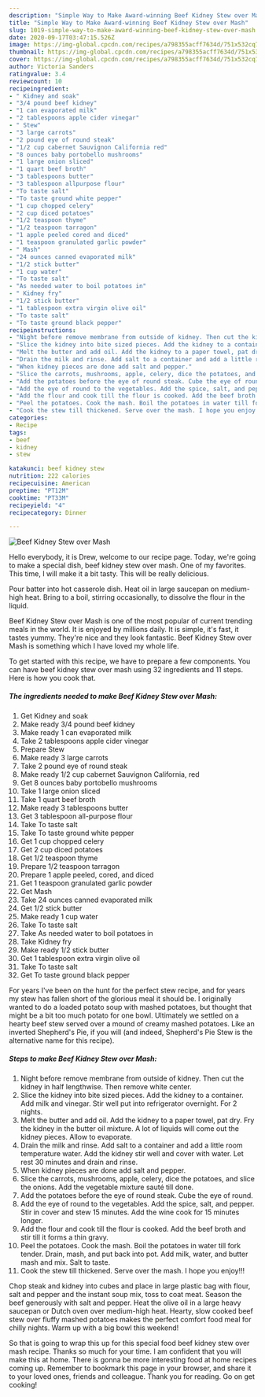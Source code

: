 ```yaml
---
description: "Simple Way to Make Award-winning Beef Kidney Stew over Mash"
title: "Simple Way to Make Award-winning Beef Kidney Stew over Mash"
slug: 1019-simple-way-to-make-award-winning-beef-kidney-stew-over-mash
date: 2020-09-17T03:47:15.526Z
image: https://img-global.cpcdn.com/recipes/a798355acff7634d/751x532cq70/beef-kidney-stew-over-mash-recipe-main-photo.jpg
thumbnail: https://img-global.cpcdn.com/recipes/a798355acff7634d/751x532cq70/beef-kidney-stew-over-mash-recipe-main-photo.jpg
cover: https://img-global.cpcdn.com/recipes/a798355acff7634d/751x532cq70/beef-kidney-stew-over-mash-recipe-main-photo.jpg
author: Victoria Sanders
ratingvalue: 3.4
reviewcount: 10
recipeingredient:
- " Kidney and soak"
- "3/4 pound beef kidney"
- "1 can evaporated milk"
- "2 tablespoons apple cider vinegar"
- " Stew"
- "3 large carrots"
- "2 pound eye of round steak"
- "1/2 cup cabernet Sauvignon California red"
- "8 ounces baby portobello mushrooms"
- "1 large onion sliced"
- "1 quart beef broth"
- "3 tablespoons butter"
- "3 tablespoon allpurpose flour"
- "To taste salt"
- "To taste ground white pepper"
- "1 cup chopped celery"
- "2 cup diced potatoes"
- "1/2 teaspoon thyme"
- "1/2 teaspoon tarragon"
- "1 apple peeled cored and diced"
- "1 teaspoon granulated garlic powder"
- " Mash"
- "24 ounces canned evaporated milk"
- "1/2 stick butter"
- "1 cup water"
- "To taste salt"
- "As needed water to boil potatoes in"
- " Kidney fry"
- "1/2 stick butter"
- "1 tablespoon extra virgin olive oil"
- "To taste salt"
- "To taste ground black pepper"
recipeinstructions:
- "Night before remove membrane from outside of kidney. Then cut the kidney in half lengthwise. Then remove white center."
- "Slice the kidney into bite sized pieces. Add the kidney to a container. Add milk and vinegar. Stir well put into refrigerator overnight. For 2 nights."
- "Melt the butter and add oil. Add the kidney to a paper towel, pat dry. Fry the kidney in the butter oil mixture. A lot of liquids will come out the kidney pieces. Allow to evaporate."
- "Drain the milk and rinse. Add salt to a container and add a little room temperature water. Add the kidney stir well and cover with water. Let rest 30 minutes and drain and rinse."
- "When kidney pieces are done add salt and pepper."
- "Slice the carrots, mushrooms, apple, celery, dice the potatoes, and slice the onions. Add the vegetable mixture sauté till done."
- "Add the potatoes before the eye of round steak. Cube the eye of round."
- "Add the eye of round to the vegetables. Add the spice, salt, and pepper. Stir in cover and stew 15 minutes. Add the wine cook for 15 minutes longer."
- "Add the flour and cook till the flour is cooked. Add the beef broth and stir till it forms a thin gravy."
- "Peel the potatoes. Cook the mash. Boil the potatoes in water till fork tender. Drain, mash, and put back into pot. Add milk, water, and butter mash and mix. Salt to taste."
- "Cook the stew till thickened. Serve over the mash. I hope you enjoy!!!"
categories:
- Recipe
tags:
- beef
- kidney
- stew

katakunci: beef kidney stew 
nutrition: 222 calories
recipecuisine: American
preptime: "PT12M"
cooktime: "PT33M"
recipeyield: "4"
recipecategory: Dinner

---
```



![Beef Kidney Stew over Mash](https://img-global.cpcdn.com/recipes/a798355acff7634d/751x532cq70/beef-kidney-stew-over-mash-recipe-main-photo.jpg)

Hello everybody, it is Drew, welcome to our recipe page. Today, we're going to make a special dish, beef kidney stew over mash. One of my favorites. This time, I will make it a bit tasty. This will be really delicious.

Pour batter into hot casserole dish. Heat oil in large saucepan on medium-high heat. Bring to a boil, stirring occasionally, to dissolve the flour in the liquid.

Beef Kidney Stew over Mash is one of the most popular of current trending meals in the world. It is enjoyed by millions daily. It is simple, it's fast, it tastes yummy. They're nice and they look fantastic. Beef Kidney Stew over Mash is something which I have loved my whole life.


To get started with this recipe, we have to prepare a few components. You can have beef kidney stew over mash using 32 ingredients and 11 steps. Here is how you cook that.

<!--inarticleads1-->

##### The ingredients needed to make Beef Kidney Stew over Mash:

1. Get  Kidney and soak
1. Make ready 3/4 pound beef kidney
1. Make ready 1 can evaporated milk
1. Take 2 tablespoons apple cider vinegar
1. Prepare  Stew
1. Make ready 3 large carrots
1. Take 2 pound eye of round steak
1. Make ready 1/2 cup cabernet Sauvignon California, red
1. Get 8 ounces baby portobello mushrooms
1. Take 1 large onion sliced
1. Take 1 quart beef broth
1. Make ready 3 tablespoons butter
1. Get 3 tablespoon all-purpose flour
1. Take To taste salt
1. Take To taste ground white pepper
1. Get 1 cup chopped celery
1. Get 2 cup diced potatoes
1. Get 1/2 teaspoon thyme
1. Prepare 1/2 teaspoon tarragon
1. Prepare 1 apple peeled, cored, and diced
1. Get 1 teaspoon granulated garlic powder
1. Get  Mash
1. Take 24 ounces canned evaporated milk
1. Get 1/2 stick butter
1. Make ready 1 cup water
1. Take To taste salt
1. Take As needed water to boil potatoes in
1. Take  Kidney fry
1. Make ready 1/2 stick butter
1. Get 1 tablespoon extra virgin olive oil
1. Take To taste salt
1. Get To taste ground black pepper


For years I&#39;ve been on the hunt for the perfect stew recipe, and for years my stew has fallen short of the glorious meal it should be. I originally wanted to do a loaded potato soup with mashed potatoes, but thought that might be a bit too much potato for one bowl. Ultimately we settled on a hearty beef stew served over a mound of creamy mashed potatoes. Like an inverted Shepherd&#39;s Pie, if you will (and indeed, Shepherd&#39;s Pie Stew is the alternative name for this recipe). 

<!--inarticleads2-->

##### Steps to make Beef Kidney Stew over Mash:

1. Night before remove membrane from outside of kidney. Then cut the kidney in half lengthwise. Then remove white center.
1. Slice the kidney into bite sized pieces. Add the kidney to a container. Add milk and vinegar. Stir well put into refrigerator overnight. For 2 nights.
1. Melt the butter and add oil. Add the kidney to a paper towel, pat dry. Fry the kidney in the butter oil mixture. A lot of liquids will come out the kidney pieces. Allow to evaporate.
1. Drain the milk and rinse. Add salt to a container and add a little room temperature water. Add the kidney stir well and cover with water. Let rest 30 minutes and drain and rinse.
1. When kidney pieces are done add salt and pepper.
1. Slice the carrots, mushrooms, apple, celery, dice the potatoes, and slice the onions. Add the vegetable mixture sauté till done.
1. Add the potatoes before the eye of round steak. Cube the eye of round.
1. Add the eye of round to the vegetables. Add the spice, salt, and pepper. Stir in cover and stew 15 minutes. Add the wine cook for 15 minutes longer.
1. Add the flour and cook till the flour is cooked. Add the beef broth and stir till it forms a thin gravy.
1. Peel the potatoes. Cook the mash. Boil the potatoes in water till fork tender. Drain, mash, and put back into pot. Add milk, water, and butter mash and mix. Salt to taste.
1. Cook the stew till thickened. Serve over the mash. I hope you enjoy!!!


Chop steak and kidney into cubes and place in large plastic bag with flour, salt and pepper and the instant soup mix, toss to coat meat. Season the beef generously with salt and pepper. Heat the olive oil in a large heavy saucepan or Dutch oven over medium-high heat. Hearty, slow cooked beef stew over fluffy mashed potatoes makes the perfect comfort food meal for chilly nights. Warm up with a big bowl this weekend! 

So that is going to wrap this up for this special food beef kidney stew over mash recipe. Thanks so much for your time. I am confident that you will make this at home. There is gonna be more interesting food at home recipes coming up. Remember to bookmark this page in your browser, and share it to your loved ones, friends and colleague. Thank you for reading. Go on get cooking!
